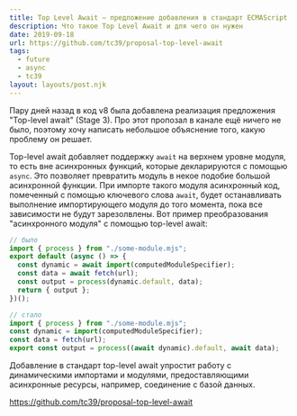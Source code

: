 ```yaml
---
title: Top Level Await — предложение добавления в стандарт ECMAScript
description: Что такое Top Level Await и для чего он нужен
date: 2019-09-18
url: https://github.com/tc39/proposal-top-level-await
tags:
  - future
  - async
  - tc39
layout: layouts/post.njk
---
```

Пару дней назад в код v8 была добавлена реализация предложения "Top-level await" (Stage 3). Про этот пропозал в канале ещё ничего не было, поэтому хочу написать небольшое объяснение того, какую проблему он решает.

Top-level await добавляет поддержку `await` на верхнем уровне модуля, то есть вне асинхронных функций, которые декларируются с помощью `async`. Это позволяет превратить модуль в некое подобие большой асинхронной функции. При импорте такого модуля асинхронный код, помеченный с помощью ключевого слова `await`, будет останавливать выполнение импортирующего модуля до того момента, пока все зависимости не будут зарезолвлены. Вот пример преобразования "асинхронного модуля" с помощью top-level await:

```js
// было
import { process } from "./some-module.mjs";
export default (async () => {
  const dynamic = await import(computedModuleSpecifier);
  const data = await fetch(url);
  const output = process(dynamic.default, data);
  return { output };
})();

// стало
import { process } from "./some-module.mjs";
const dynamic = import(computedModuleSpecifier);
const data = fetch(url);
export const output = process((await dynamic).default, await data);
```

Добавление в стандарт top-level await упростит работу с динамическими импортами и модулями, предоставляющими асинхронные ресурсы, например, соединение с базой данных.

https://github.com/tc39/proposal-top-level-await
